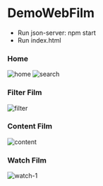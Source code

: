 # DemoWebFilm
- Run json-server: npm start
- Run index.html

### Home
![home](https://user-images.githubusercontent.com/45823921/168840050-21aaf2de-f5eb-4554-9280-85c840c850c4.png)
![search](https://user-images.githubusercontent.com/45823921/168840135-c7567191-fd96-437c-baa8-5ff7785d3176.png)

### Filter Film
![filter](https://user-images.githubusercontent.com/45823921/168840197-dd27fe23-89c2-4571-bf71-a9815d52cf2a.png)

### Content Film
![content](https://user-images.githubusercontent.com/45823921/168840299-1e494c1b-90ae-43b6-9bf2-a8423f1af01c.png)

### Watch Film
![watch-1](https://user-images.githubusercontent.com/45823921/168840493-87fc6c95-b67d-4f20-940e-ecb0bee54925.png)
